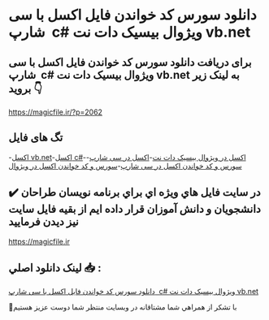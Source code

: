 # دانلود سورس کد خواندن فایل اکسل با سی شارپ  c# ویژوال بیسیک دات نت vb.net

## برای دریافت دانلود سورس کد خواندن فایل اکسل با سی شارپ  c# ویژوال بیسیک دات نت vb.net به لینک زیر بروید 👇

https://magicfile.ir/?p=2062

## تگ های فایل

-[اکسل vb.net](https://magicfile.ir/product/%d8%a7%da%a9%d8%b3%d9%84-%d8%a8%d8%a7-%d8%b3%db%8c-%d8%b4%d8%a7%d8%b1%d9%be%d9%88%db%8c%da%98%d9%88%d8%a7%d9%84-%d8%a8%db%8c%d8%b3%db%8c%da%a9-%d8%af%d8%a7%d8%aa-%d9%86%d8%aa/)-[اکسل  c#](https://magicfile.ir/product/%d8%a7%da%a9%d8%b3%d9%84-%d8%a8%d8%a7-%d8%b3%db%8c-%d8%b4%d8%a7%d8%b1%d9%be%d9%88%db%8c%da%98%d9%88%d8%a7%d9%84-%d8%a8%db%8c%d8%b3%db%8c%da%a9-%d8%af%d8%a7%d8%aa-%d9%86%d8%aa/)-[اکسل  در ویژوال بیسیک دات نت](https://magicfile.ir/product/%d8%a7%da%a9%d8%b3%d9%84-%d8%a8%d8%a7-%d8%b3%db%8c-%d8%b4%d8%a7%d8%b1%d9%be%d9%88%db%8c%da%98%d9%88%d8%a7%d9%84-%d8%a8%db%8c%d8%b3%db%8c%da%a9-%d8%af%d8%a7%d8%aa-%d9%86%d8%aa/)-[اکسل در سی شارپ](https://magicfile.ir/product/%d8%a7%da%a9%d8%b3%d9%84-%d8%a8%d8%a7-%d8%b3%db%8c-%d8%b4%d8%a7%d8%b1%d9%be%d9%88%db%8c%da%98%d9%88%d8%a7%d9%84-%d8%a8%db%8c%d8%b3%db%8c%da%a9-%d8%af%d8%a7%d8%aa-%d9%86%d8%aa/)-[سورس و کد خواندن اکسل در سی شارپ](https://magicfile.ir/product/%d8%a7%da%a9%d8%b3%d9%84-%d8%a8%d8%a7-%d8%b3%db%8c-%d8%b4%d8%a7%d8%b1%d9%be%d9%88%db%8c%da%98%d9%88%d8%a7%d9%84-%d8%a8%db%8c%d8%b3%db%8c%da%a9-%d8%af%d8%a7%d8%aa-%d9%86%d8%aa/)-[سورس و کد خواندن اکسل در ویژوال](https://magicfile.ir/product/%d8%a7%da%a9%d8%b3%d9%84-%d8%a8%d8%a7-%d8%b3%db%8c-%d8%b4%d8%a7%d8%b1%d9%be%d9%88%db%8c%da%98%d9%88%d8%a7%d9%84-%d8%a8%db%8c%d8%b3%db%8c%da%a9-%d8%af%d8%a7%d8%aa-%d9%86%d8%aa/)

## ✔️ در سايت فايل هاي ويژه اي براي برنامه نويسان طراحان دانشجويان و دانش آموزان قرار داده ايم از بقيه فايل سايت نيز ديدن فرماييد

https://magicfile.ir


## لينک دانلود اصلي 📥 :

[دانلود سورس کد خواندن فایل اکسل با سی شارپ  c# ویژوال بیسیک دات نت vb.net](https://magicfile.ir/product/%d8%a7%da%a9%d8%b3%d9%84-%d8%a8%d8%a7-%d8%b3%db%8c-%d8%b4%d8%a7%d8%b1%d9%be%d9%88%db%8c%da%98%d9%88%d8%a7%d9%84-%d8%a8%db%8c%d8%b3%db%8c%da%a9-%d8%af%d8%a7%d8%aa-%d9%86%d8%aa/) 


🙏با تشکر از همراهي شما مشتاقانه در وبسایت منتظر شما دوست عزیز هستیم

